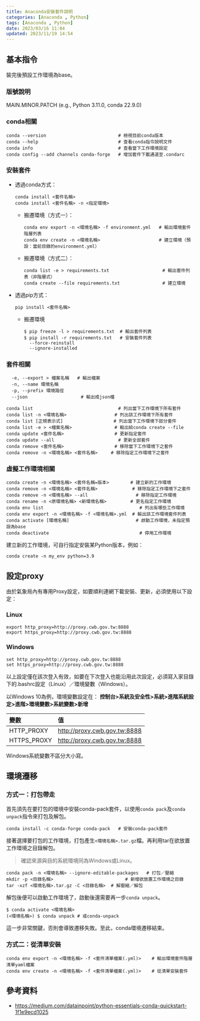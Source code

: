 ```yaml
---
title: Anaconda安裝套件說明
categories: [Anaconda , Python]
tags: [Anaconda , Python]
date: 2023/03/16 11:04
updated: 2023/11/19 14:54
---
```


## 基本指令

裝完後預設工作環境為base。

### 版號說明

MAIN.MINOR.PATCH (e.g., Python 3.11.0, conda 22.9.0)

### conda相關

```console
conda --version                           # 檢視目前conda版本
conda --help                              # 查看conda指令說明文件
conda info                                # 查看當下工作環境設定
conda config --add channels conda-forge   # 增加套件下載通道至.condarc
```

### 安裝套件

- 透過conda方式：

  ```console
  conda install <套件名稱>
  conda install <套件名稱> -n <指定環境>
  ```

  - 搬遷環境（方式一）：

    ```console
    conda env export -n <環境名稱> -f environment.yml   # 輸出環境套件階層列表
    conda env create -n <環境名稱>                      # 建立環境（預設：當前目錄的environment.yml）
    ```

  - 搬遷環境（方式二）：

    ```console
    conda list -e > requirements.txt                    # 輸出套件列表（非階層式）
    conda create --file requirements.txt                # 建立環境
    ```

- 透過pip方式：

  ```console
  pip install <套件名稱>
  ```

  - 搬遷環境

    ```console
    $ pip freeze -l > requirements.txt  # 輸出套件列表
    $ pip install -r requirements.txt   # 安裝套件列表
      --force-reinstall
      --ignore-installed
    ```

### 套件相關

```console
  -e, --export > 檔案名稱   # 輸出檔案
  -n, --name 環境名稱
  -p, --prefix 環境路徑
  --json                    # 輸出成json檔
```

```console
conda list                                # 列出當下工作環境下所有套件
conda list -n <環境名稱>                  # 列出該工作環境下所有套件
conda list [正規表示式]                   # 列出當下工作環境下部分套件
conda list -e > <檔案名稱>                # 輸出給conda create --file
conda update <套件名稱>                   # 更新指定套件
conda update --all                        # 更新全部套件
conda remove <套件名稱>                   # 移除當下工作環境下之套件
conda remove -n <環境名稱> <套件名稱>     # 移除指定工作環境下之套件
```

### 虛擬工作環境相關

```console
conda create -n <環境名稱> <套件名稱=版本>        # 建立新的工作環境
conda remove -n <環境名稱> <套件名稱>             # 移除指定工作環境下之套件
conda remove -n <環境名稱> --all                  # 移除指定工作環境
conda rename -n <原環境名稱> <新環境名稱>         # 更名指定工作環境
conda env list                                    # 列出有哪些工作環境
conda env export -n <環境名稱> -f <環境名稱>.yml  # 輸出該工作環境套件列表
conda activate [環境名稱]                         # 啟動工作環境，未指定預設為base
conda deactivate                                  # 停用工作環境
```

建立新的工作環境，可自行指定安裝某Python版本，例如：

```console
conda create -n my_env python=3.9
```

## 設定proxy

由於氣象局內有專用Proxy設定，如要順利連網下載安裝、更新，必須使用以下設定：

### Linux

```console
export http_proxy=http://proxy.cwb.gov.tw:8888
export https_proxy=http://proxy.cwb.gov.tw:8888
```

### Windows

```console
set http_proxy=http://proxy.cwb.gov.tw:8888
set https_proxy=http://proxy.cwb.gov.tw:8888
```

以上設定僅在該次登入有效，如要在下次登入也能沿用此次設定，必須寫入家目錄下的.bashrc設定（Linux）／環境變數（Windows）。

以Windows 10為例，環境變數設定在：
**控制台>系統及安全性>系統>進階系統設定>進階>環境變數>系統變數>新增**

| 變數          | 值                           |
| :------------ | :--------------------------- |
| HTTP_PROXY    | <http://proxy.cwb.gov.tw:8888> |
| HTTPS_PROXY   | <http://proxy.cwb.gov.tw:8888> |

Windows系統變數不區分大小寫。

## 環境遷移

### 方式一：打包帶走

首先須先在要打包的環境中安裝conda-pack套件，以使用`conda pack`及`conda unpack`指令來打包及解包。

```console
conda install -c conda-forge conda-pack   # 安裝conda-pack套件
```

接著選擇要打包的工作環境，打包產生`<環境名稱>.tar.gz`檔。再利用tar在欲放置工作環境之目錄解包。

> 確認來源與目的系統環境同為Windows或Linux。

```console
conda pack -n <環境名稱> --ignore-editable-packages   # 打包／壓縮
mkdir -p <目錄名稱>                           # 新增欲放置工作環境之目錄
tar -xzf <環境名稱>.tar.gz -C <目錄名稱>  # 解壓縮／解包
```

解包後便可以啟動工作環境了，啟動後還需要再一步`conda unpack`。

```console
$ conda activate <環境名稱>
(<環境名稱>) $ conda unpack # 或conda-unpack
```

這一步非常關鍵，否則會導致遷移失敗。至此，conda環境遷移結束。

### 方式二：從清單安裝

```console
conda env export -n <環境名稱> -f <套件清單檔案(.yml)>    # 輸出環境套件階層清單yaml檔案
conda env create -n <環境名稱> -f <套件清單檔案(.yml)>    # 從清單安裝套件
```

## 參考資料

- <https://medium.com/datainpoint/python-essentials-conda-quickstart-1f1e9ecd1025>
